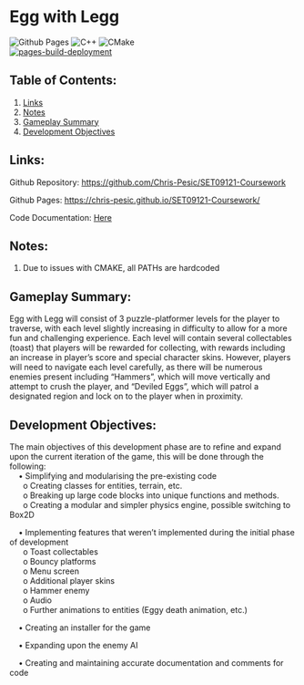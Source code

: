 # Egg with Legg 
![Github Pages](https://img.shields.io/badge/github%20pages-121013?style=for-the-badge&logo=github&logoColor=white) ![C++](https://img.shields.io/badge/c++-%2300599C.svg?style=for-the-badge&logo=c%2B%2B&logoColor=white) ![CMake](https://img.shields.io/badge/CMake-%23008FBA.svg?style=for-the-badge&logo=cmake&logoColor=white) \
[![pages-build-deployment](https://github.com/Chris-Pesic/SET09121-Coursework/actions/workflows/pages/pages-build-deployment/badge.svg)](https://github.com/Chris-Pesic/SET09121-Coursework/actions/workflows/pages/pages-build-deployment)

## Table of Contents:
1. [Links](#links)
2. [Notes](#notes)
3. [Gameplay Summary](#gameplay-summary)
4. [Development Objectives](#development-objectives)


## Links:

Github Repository: https://github.com/Chris-Pesic/SET09121-Coursework 

Github Pages: https://chris-pesic.github.io/SET09121-Coursework/ 

Code Documentation: [Here](Code_Documentation.md)

## Notes:

1. Due to issues with CMAKE, all PATHs are hardcoded
   
## Gameplay Summary:

Egg with Legg will consist of 3 puzzle-platformer levels for the player to traverse, with each level slightly increasing in difficulty to allow for a more fun and challenging experience. Each level will contain several collectables (toast) that players will be rewarded for collecting, with rewards including an increase in player’s score and special character skins. However, players will need to navigate each level carefully, as there will be numerous enemies present including “Hammers”, which will move vertically and attempt to crush the player, and “Deviled Eggs”, which will patrol a designated region and lock on to the player when in proximity.

## Development Objectives:

The main objectives of this development phase are to refine and expand upon the current iteration of the game, this will be done through the following: \
&nbsp;&nbsp;&nbsp;&nbsp;•	Simplifying and modularising the pre-existing code \
&nbsp;&nbsp;&nbsp;&nbsp;&nbsp;&nbsp;o	Creating classes for entities, terrain, etc. \
&nbsp;&nbsp;&nbsp;&nbsp;&nbsp;&nbsp;o	Breaking up large code blocks into unique functions and methods. \
&nbsp;&nbsp;&nbsp;&nbsp;&nbsp;&nbsp;o	Creating a modular and simpler physics engine, possible switching to Box2D

&nbsp;&nbsp;&nbsp;&nbsp;•	Implementing features that weren’t implemented during the initial phase of development \
&nbsp;&nbsp;&nbsp;&nbsp;&nbsp;&nbsp;o	Toast collectables \
&nbsp;&nbsp;&nbsp;&nbsp;&nbsp;&nbsp;o	Bouncy platforms \
&nbsp;&nbsp;&nbsp;&nbsp;&nbsp;&nbsp;o	Menu screen \
&nbsp;&nbsp;&nbsp;&nbsp;&nbsp;&nbsp;o	Additional player skins \
&nbsp;&nbsp;&nbsp;&nbsp;&nbsp;&nbsp;o	Hammer enemy \
&nbsp;&nbsp;&nbsp;&nbsp;&nbsp;&nbsp;o	Audio \
&nbsp;&nbsp;&nbsp;&nbsp;&nbsp;&nbsp;o	Further animations to entities (Eggy death animation, etc.)

&nbsp;&nbsp;&nbsp;&nbsp;•	Creating an installer for the game

&nbsp;&nbsp;&nbsp;&nbsp;•	Expanding upon the enemy AI

&nbsp;&nbsp;&nbsp;&nbsp;•	Creating and maintaining accurate documentation and comments for code
